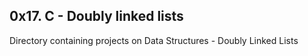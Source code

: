 ## 0x17. C - Doubly linked lists

Directory containing projects on Data Structures - Doubly Linked Lists
